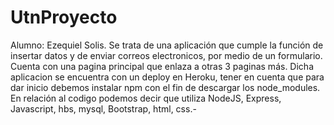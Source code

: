 # UtnProyecto
Alumno: Ezequiel Solis.
Se trata de una aplicación que cumple la función de insertar datos y de enviar correos electronicos, por medio de un formulario. 
Cuenta con una pagina principal que enlaza a otras 3 paginas más. Dicha aplicacion se encuentra con un deploy en Heroku, tener en cuenta que para dar inicio debemos instalar npm con el fin de descargar los node_modules.
En relación al codigo podemos decir que utiliza NodeJS, Express, Javascript, hbs, mysql, Bootstrap, html, css.-

